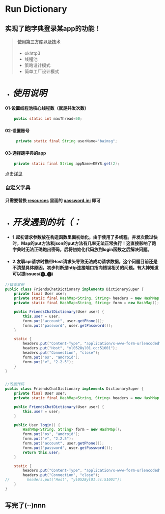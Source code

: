 # Run Dictionary

## 实现了跑字典登录某app的功能！

> #### 使用第三方库以及技术
> - okhttp3
> - 线程池
> - 策略设计模式
> - 简单工厂设计模式

- # ___使用说明___

#### 01·设置线程池核心线程数（就是并发次数）

```java
    public static int maxThread=50;
 ```

#### 02·设置账号

```java
     private static final String userName="baimsg";
 ```

#### 03·选择跑字典的app

```java
    private static final String appName=KEYS.get(2);
 ```

点击[详见](https://gitee.com/baimsg/run-dictionary/blob/master/src/main/java/com/baimsg/Main.java)

### 自定义字典

#### 只需要替换 [resources](https://gitee.com/baimsg/run-dictionary/tree/master/src/main) 里面的 [password.ini](https://gitee.com/baimsg/run-dictionary/tree/master/src/main/resources) 即可

- # ___开发遇到的坑（：___
- #### 1.起初请求参数放在构造函数里面初始化，由于使用了多线程。并发次数过快时，Map的put方法和json的put方法有几率无法正常执行！这直接影响了跑字典时无法正确跑出密码，后将初始化代码放到login函数之后解决问题。

- #### 2.友聊api请求时携带Host请求头导致无法成功请求数据，这个问题目前还是不清楚具体原因，初步判断是http连接端口指向错误相关的问题。有大神知道可以提issues(⓿_⓿)
```java
//错误案例
public class FriendsChatDictionary implements DictionarySuper {
    private final User user;
    private static final HashMap<String, String> headers = new HashMap();
    private static final HashMap<String, String> form = new HashMap();

    public FriendsChatDictionary(User user) {
        this.user = user;
        form.put("account", user.getPhone());
        form.put("password", user.getPassword());
    }

    static {
        headers.put("Content-Type", "application/x-www-form-urlencoded");
        headers.put("Host", "yl0528yl01.cc:51001");
        headers.put("Connection", "close");
        form.put("os", "android");
        form.put("v", "2.2.5");
    }
}


//改版代码
public class FriendsChatDictionary implements DictionarySuper {
    private final User user;
    private static final HashMap<String, String> headers = new HashMap();

    public FriendsChatDictionary(User user) {
        this.user = user;
    }

    public User login() {
        HashMap<String, String> form = new HashMap();
        form.put("os", "android");
        form.put("v", "2.2.5");
        form.put("account", user.getPhone());
        form.put("password", user.getPassword());
        return this.user;
    }

    static {
        headers.put("Content-Type", "application/x-www-form-urlencoded");
        headers.put("Connection", "close");
//        headers.put("Host", "yl0528yl01.cc:51001");
    }
}
```
## 写完了(‧‧)nnn